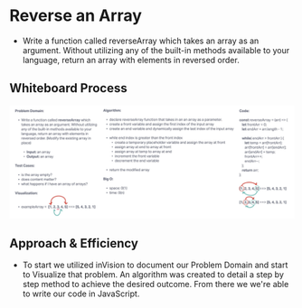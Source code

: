 # Reverse an Array

* Write a function called reverseArray which takes an array as an argument. Without utilizing any of the built-in methods available to your language, return an array with elements in reversed order.

## Whiteboard Process

![ReverseArray Whiteboard Img](./Screenshot%202022-11-28%20at%205.14.48%20PM.jpg)

## Approach & Efficiency

* To start we utilized inVision to document our Problem Domain and start to Visualize that problem. An algorithm was created to detail a step by step method to achieve the desired outcome. From there we we're able to write our code in JavaScript.
